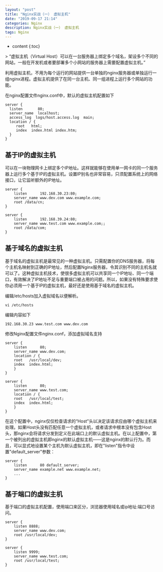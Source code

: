 ```yaml
---
layout: "post"
title: "Nginx实战（一） 虚拟主机"
date: "2019-09-17 21:14"
categories: Nginx
description: Nginx实战（一） 虚拟主机
tags: Nginx
---
```


* content
{:toc}

<div class="postImg" style="background-image:url(https://github.com/TaylorZhou/TaylorZhou.github.io/blob/master/assets/blog-image/nginx_virtual_host.png?raw=true)"></div>
> “虚拟主机（Virtual Host）可以在一台服务器上绑定多个域名，架设多个不同的网站，一般在开发机或者要部署多个小网站的服务器上需要配置虚拟主机。”





利用虚拟主机，不用为每个运行的网站提供一台单独的nginx服务器或单独运行一组nginx进程。虚拟主机提供了在同一台主机、同一组进程上运行多个网站的功能。

在nginx配置文件nginx.conf中，默认的虚拟主机配置如下

    server {
      listen       80;
      server_name  localhost;
      access_log  logs/host.access.log  main;
      location / {
         root   html;
         index  index.html index.htm;
      }
    }  

## 基于IP的虚拟主机

可以在一块物理网卡上绑定多个lP地址。这样就能够在使用单一网卡的同一个服务器上运行多个基于IP的虚拟主机。设置IP别名也非常容易，只须配置系统上的网络接口，让它监听额外的lP地址。

    server {
        listen      192.168.30.23:80;
        server_name www.dev.com www.example.com;
        root /data/cn;
    }
 
    server {
        listen      192.168.39.24:80;
        server_name www.test.com www.example.com;;
        root /data/com;
    }  

## 基于域名的虚拟主机

基于域名的虚拟主机是最常见的一种虚拟主机。只需配置你的DNS服务器，将每个主机名映射到正确的lP地址，然后配置Nginx服务器，令其识别不同的主机名就可以了。这种虚拟主机技术，使很多虚拟主机可以共享同一个lP地址、同一个端口，有效解决了lP地址不足与重要端口被占用的问题。所以，如果没有特殊要求使你必须用一个基于lP的虚拟主机，最好还是使用基于域名的虚拟主机。

编辑/etc/hosts加入虚拟域名以便解析。

    vi /etc/hosts

编辑内容如下

    192.168.30.23 www.test.com www.dev.com

修改Nginx配置文件nginx.conf，添加虚拟域名支持

    server {
        listen      80;
        server_name www.dev.com;
        location / {
        root   /usr/local/dev;
        index  index.html;
        }
    }
 
    server {
        listen      80;
        server_name www.test.com;
        location / {
        root   /usr/local/test;
        index  index.html;
        }
    }

在这个配置中，nginx仅仅检查请求的“Host”头以决定该请求应由哪个虚拟主机来处理。如果Host头没有匹配任意一个虚拟主机，或者请求中根本没有包含Host头，那nginx会将请求分发到定义在此端口上的默认虚拟主机。在以上配置中，第一个被列出的虚拟主机即nginx的默认虚拟主机——这是nginx的默认行为。而且，可以显式地设置某个主机为默认虚拟主机，即在"listen"指令中设置"default_server"参数：
```
server {
    listen      80 default_server;
    server_name example.net www.example.net;
    ...
}
```

## 基于端口的虚拟主机

基于端口的虚拟主机配置，使用端口来区分，浏览器使用域名或ip地址:端口号访问。

    server {
        listen 8888;
        server_name www.dev.com;
        root /usr/local/dev;
    }
 
    server {
        listen 9999;
        server_name www.test.com;
        root /usr/local/test;
    }
